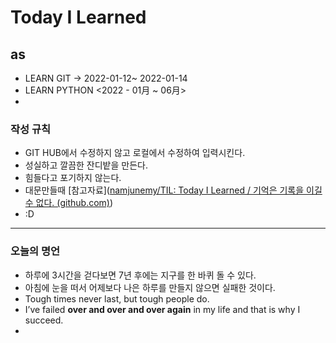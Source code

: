 # Today I Learned 

## as

- LEARN GIT -> 2022-01-12~ 2022-01-14
- LEARN PYTHON <2022 - 01月 ~ 06月>
- 



### 작성 규칙

- GIT HUB에서 수정하지 않고 로컬에서 수정하여 입력시킨다.
- 성실하고 깔끔한 잔디밭을 만든다.
- 힘들다고 포기하지 않는다. 
- 대문만들때 [참고자료]([namjunemy/TIL: Today I Learned / 기억은 기록을 이길 수 없다. (github.com)](https://github.com/namjunemy/TIL))
- :D 





------------

### 오늘의 명언

+ 하루에 3시간을 걷다보면 7년 후에는 지구를 한 바퀴 돌 수 있다.
+ 아침에 눈을 떠서 어제보다 나은 하루를 만들지 않으면 실패한 것이다. 
+ Tough times never last, but tough people do.
+ I’ve failed **over and over and over again** in my life and that is why I succeed.
+ 






